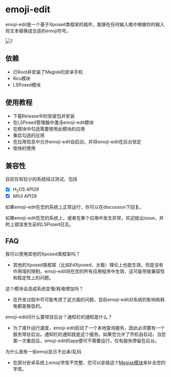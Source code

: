# emoji-edit

emoji-edit是一个基于Xposed类框架的插件，能够在任何输入框中根据你的输入将文本替换成合适的emoji符号。

![1](img/1.gif)

## 依赖

- 已Root并安装了Magisk的安卓手机
- Riru模块
- LSPosed模块

## 使用教程

- 下载Release中的安装包并安装
- 在LSPosed管理器中激活emoji-edit模块
- 在模块中勾选需要使用此模块的应用
- 重启勾选的应用
- 在应用信息中允许emoji-edit自启动，并将emoji-edit在后台锁定
- 愉快的使用

## 兼容性

目前仅有较少的系统经过测试，包括

- [x] H<sub>2</sub>OS		API29
- [x] MIUI		API28

如果emoji-edit在您的系统上正常运行，你可以在discussion下回复。

如果emoji-edit在您的系统上，或者在某个应用中发生异常，欢迎提出issue，并附上错误发生前的LSPosed日志。

## FAQ

我可以使用其他的Xposed类框架吗？

- 其他的Xposed类框架（比如EdXposed、太极）理论上也能生效。但是没有作用域的限制，emoji-edit将在您的所有应用程序中生效，这可能导致兼容性和稳定性上的问题。

这个模块会造成系统变慢/耗电增加吗？

- 在开发过程中尽可能考虑了这方面的问题，目前emoji-edit对系统的影响和耗电都是极低的。

emoji-edit问什么要常驻后台？通知栏的通知是什么？

- 为了提升运行速度，emoji-edit启动了一个本地查询服务，因此必须要有一个服务常驻后台。通知栏的通知就是这个服务。如果您允许了开机自启动，当您第一次重启后，emoji-edit的app便可不需要运行，仅有服务停留在后台。

为什么我有一些emoji显示不出来/乱码

- 在部分安卓系统上emoji字库不完整，您可以安装这个[Magisk模块](https://github.com/Keinta15/Magisk-iOS-Emoji)来补全您的字库。